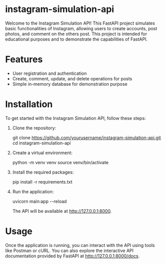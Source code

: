 # instagram-simulation-api
Welcome to the Instagram Simulation API! This FastAPI project simulates basic functionalities of Instagram, allowing users to create accounts, post photos, and comment on the others post. This project is intended for educational purposes and to demonstrate the capabilities of FastAPI.

# Features

- User registration and authentication
- Create, comment, update, and delete operations for posts
- Simple in-memory database for demonstration purpose

# Installation

To get started with the Instagram Simulation API, follow these steps:

1. Clone the repository:

      git clone https://github.com/yourusername/instagram-simulation-api.git
   cd instagram-simulation-api
   

2. Create a virtual environment:

      python -m venv venv
   source venv/bin/activate 
   

3. Install the required packages:

      pip install -r requirements.txt
   

4. Run the application:

      uvicorn main:app --reload
   

   The API will be available at http://127.0.0.1:8000.

# Usage

Once the application is running, you can interact with the API using tools like Postman or cURL. You can also explore the interactive API documentation provided by FastAPI at http://127.0.0.1:8000/docs.
